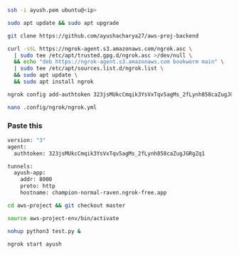 ```bash
ssh -i ayush.pem ubuntu@<ip>
```
```bash
sudo apt update && sudo apt upgrade
```

```bash 
git clone https://github.com/ayushacharya27/aws-proj-backend
```

```bash
curl -sSL https://ngrok-agent.s3.amazonaws.com/ngrok.asc \
  | sudo tee /etc/apt/trusted.gpg.d/ngrok.asc >/dev/null \
  && echo "deb https://ngrok-agent.s3.amazonaws.com bookworm main" \
  | sudo tee /etc/apt/sources.list.d/ngrok.list \
  && sudo apt update \
  && sudo apt install ngrok
```

```bash
ngrok config add-authtoken 323jsMUkcCmqik3YsVxTqv5agMs_2fLynh858caZugJGRgZq1
```

```bash
nano .config/ngrok/ngrok.yml
```

### Paste this
```bash
version: "3"
agent:
  authtoken: 323jsMUkcCmqik3YsVxTqv5agMs_2fLynh858caZugJGRgZq1

tunnels:
  ayush-app:
    addr: 8000
    proto: http
    hostname: champion-normal-raven.ngrok-free.app
```

```bash
cd aws-project && git checkout master
```

```bash
source aws-project-env/bin/activate
```

```bash
nohup python3 test.py &
```

```bash 
ngrok start ayush
```

